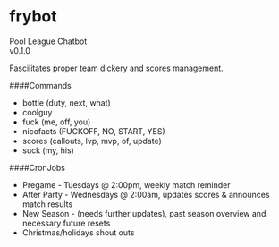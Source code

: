# frybot  
Pool League Chatbot  
v0.1.0  
  
Fascilitates proper team dickery and scores management.  
  
####Commands  
  * bottle (duty, next, what)  
  * coolguy  
  * fuck (me, off, you)  
  * nicofacts (FUCKOFF, NO, START, YES)  
  * scores (callouts, lvp, mvp, of, update)  
  * suck (my, his)  
  
####CronJobs  
  * Pregame - Tuesdays @ 2:00pm, weekly match reminder  
  * After Party - Wednesdays @ 2:00am, updates scores & announces match results  
  * New Season - (needs further updates), past season overview and necessary future resets  
  * Christmas/holidays shout outs